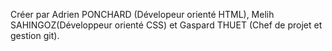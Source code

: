 Créer par Adrien PONCHARD (Dévelopeur orienté HTML), Melih SAHINGOZ(Développeur orienté CSS)  et Gaspard THUET (Chef de projet et gestion git).
